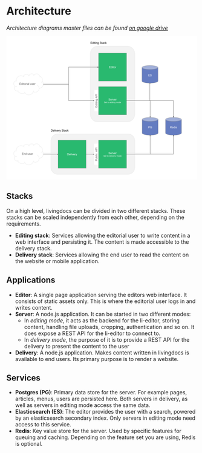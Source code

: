# Architecture

_Architecture diagrams master files can be found_ [_on google drive_](https://docs.google.com/document/d/1TQhW3HtzurI78kinxUCqf5OxG3RSoiEURXEn4AIztP0/edit#heading=h.snjxmn1ywzn)

![API Link](../../../.gitbook/assets/architecture-stacks-apps.png)

## Stacks

On a high level, livingdocs can be divided in two different stacks. These stacks can be scaled independently from each other, depending on the requirements.

* **Editing stack**: Services allowing the editorial user to write content in a web interface and persisting it. The content is made accessible to the delivery stack.
* **Delivery stack**: Services allowing the end user to read the content on the website or mobile application.

## Applications

* **Editor**: A single page application serving the editors web interface. It consists of static assets only. This is where the editorial user logs in and writes content.
* **Server**: A node.js application. It can be started in two different modes: 
  * In _editing mode_, it acts as the backend for the li-editor, storing content, handling file uploads, cropping, authentication and so on. It does expose a REST API for the li-editor to connect to.
  * In _delivery mode_, the purpose of it is to provide a REST API for the delivery to present the content to the user
* **Delivery**: A node.js application. Makes content written in livingdocs is available to end users. Its primary purpose is to render a website.

## Services

* **Postgres \(PG\)**: Primary data store for the server. For example pages, articles, menus, users are persisted here. Both servers in delivery, as well as servers in editing mode access the same data.
* **Elasticsearch \(ES\)**: The editor provides the user with a search, powered by an elasticsearch secondary index. Only servers in editing mode need access to this service.
* **Redis**: Key value store for the server. Used by specific features for queuing and caching. Depending on the feature set you are using, Redis is optional.

